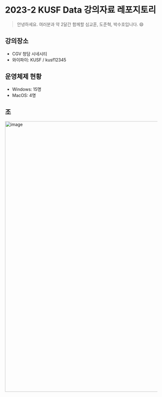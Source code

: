 # 2023-2 KUSF Data 강의자료 레포지토리

> 안녕하세요. 여러분과 약 2달간 함께할 심교훈, 도준혁, 박수호입니다. 😄 

## 강의장소

- CGV 청담 시네시티
- 와이파이: KUSF / kusf12345

## 운영체제 현황

- Windows: 15명
- MacOS: 4명

## 조

<img width="892" alt="image" src="https://github.com/kyohoonsim/kusf-data-2023-2/assets/58966525/500cfe4f-ae09-4253-9bb6-5eae89dedf2a">

